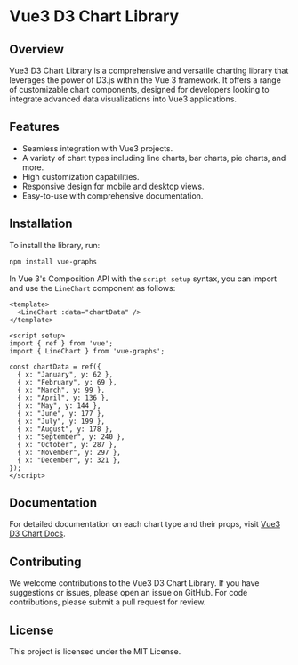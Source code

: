 # Vue3 D3 Chart Library

## Overview

Vue3 D3 Chart Library is a comprehensive and versatile charting library that leverages the power of D3.js within the Vue 3 framework. It offers a range of customizable chart components, designed for developers looking to integrate advanced data visualizations into Vue3 applications.

## Features

- Seamless integration with Vue3 projects.
- A variety of chart types including line charts, bar charts, pie charts, and more.
- High customization capabilities.
- Responsive design for mobile and desktop views.
- Easy-to-use with comprehensive documentation.

## Installation

To install the library, run:

```bash
npm install vue-graphs
```

In Vue 3's Composition API with the `script setup` syntax, you can import and use the `LineChart` component as follows:

```vue
<template>
  <LineChart :data="chartData" />
</template>

<script setup>
import { ref } from 'vue';
import { LineChart } from 'vue-graphs';

const chartData = ref({
  { x: "January", y: 62 },
  { x: "February", y: 69 },
  { x: "March", y: 99 },
  { x: "April", y: 136 },
  { x: "May", y: 144 },
  { x: "June", y: 177 },
  { x: "July", y: 199 },
  { x: "August", y: 178 },
  { x: "September", y: 240 },
  { x: "October", y: 287 },
  { x: "November", y: 297 },
  { x: "December", y: 321 },
});
</script>
```
## Documentation

For detailed documentation on each chart type and their props, visit [Vue3 D3 Chart Docs](https://www.vuegraphs.com).

## Contributing

We welcome contributions to the Vue3 D3 Chart Library. If you have suggestions or issues, please open an issue on GitHub. For code contributions, please submit a pull request for review.

## License

This project is licensed under the MIT License.

